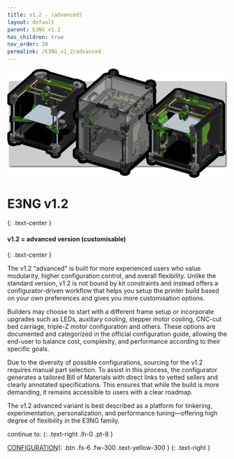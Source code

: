 ```yaml
---
title: v1.2 - (advanced)
layout: default
parent: E3NG v1.2
has_children: true
nav_order: 30
permalink: /E3NG_v1_2/advanced
---
```


![](../../assets/images/E3NG_V1.2_MULTI_CAD2.png)

# E3NG v1.2
{: .text-center }
#### v1.2 = advanced version (customisable)
{: .text-center }

The v1.2 "advanced" is built for more experienced users who value modularity, higher configuration control, and overall flexibility. Unlike the standard version, v1.2 is not bound by kit constraints and instead offers a configurator-driven workflow that helps you setup the printer build based on your own preferences and gives you more customisation options.

Builders may choose to start with a different frame setup or incorporate upgrades such as LEDs, auxiliary cooling, stepper motor cooling, CNC-cut bed carriage, triple-Z motor configuration and others. These options are documented and categorized in the official configuration guide, allowing the end-user to balance cost, complexity, and performance according to their specific goals.

Due to the diversity of possible configurations, sourcing for the v1.2 requires manual part selection. To assist in this process, the configurator generates a tailored Bill of Materials with direct links to vetted sellers and clearly annotated specifications. This ensures that while the build is more demanding, it remains accessible to users with a clear roadmap.

The v1.2 advanced variant is best described as a platform for tinkering, experimentation, personalization, and performance tuning—offering high degree of flexibility in the E3NG family.

continue to:
{: .text-right .lh-0 .pt-8 }

[CONFIGURATION]{: .btn .fs-6 .fw-300 .text-yellow-300 }
{: .text-right }

[CONFIGURATION]: https://rh3d.xyz/
